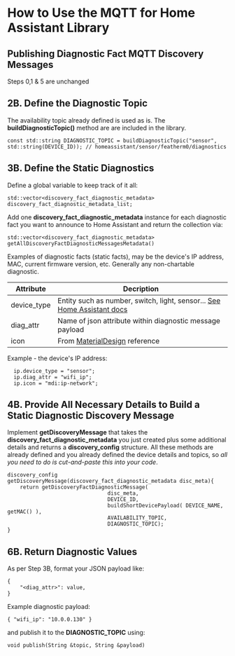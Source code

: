 # How to Use the MQTT for Home Assistant Library #
## Publishing Diagnostic Fact MQTT Discovery Messages ##

Steps 0,1 & 5 are unchanged

## 2B. Define the Diagnostic Topic ##
The availability topic already defined is used as is.
The **buildDiagnosticTopic()** method are are included in the library.
```
const std::string DIAGNOSTIC_TOPIC = buildDiagnosticTopic("sensor", std::string(DEVICE_ID)); // homeassistant/sensor/featherm0/diagnostics
```

## 3B. Define the Static Diagnostics ##

Define a global variable to keep track of it all:
```
std::vector<discovery_fact_diagnostic_metadata> discovery_fact_diagnostic_metadata_list;
```

Add one **discovery_fact_diagnostic_metadata** instance for each diagnostic fact you want to announce to Home Assistant and return the collection via:
```
std::vector<discovery_fact_diagnostic_metadata> getAllDiscoveryFactDiagnosticMessagesMetadata()
```

Examples of diagnostic facts (static facts), may be the device's IP address, MAC, current firmware version, etc. Generally any non-chartable diagnostic. 

Attribute | Decription
--|--
device_type | Entity such as number, switch, light, sensor...  [See Home Assistant docs](https://developers.home-assistant.io/docs/core/entity)
diag_attr | Name of json attribute within diagnostic message payload
icon | From [MaterialDesign](https://materialdesignicons.com/) reference


Example - the device's IP address:
```
  ip.device_type = "sensor";
  ip.diag_attr = "wifi_ip";
  ip.icon = "mdi:ip-network";  
```

## 4B. Provide All Necessary Details to Build a Static Diagnostic Discovery Message ##

Implement **getDiscoveryMessage** that takes the **discovery_fact_diagnostic_metadata** you just created plus some additional details and returns a **discovery_config** structure. All these methods are already defined and you already defined the device details and topics, so *all you need to do is cut-and-paste this into your code*.
```
discovery_config getDiscoveryMessage(discovery_fact_diagnostic_metadata disc_meta){
    return getDiscoveryFactDiagnosticMessage( 
                                disc_meta, 
                                DEVICE_ID, 
                                buildShortDevicePayload( DEVICE_NAME, getMAC() ), 
                                AVAILABILITY_TOPIC, 
                                DIAGNOSTIC_TOPIC);
}
```

## 6B. Return Diagnostic Values ##

As per Step 3B, format your JSON payload like:
```
{
    "<diag_attr>": value,    
}
```

Example diagnostic payload:
```
{ "wifi_ip": "10.0.0.130" }
```

and publish it to the **DIAGNOSTIC_TOPIC** using:
```
void publish(String &topic, String &payload)
```

